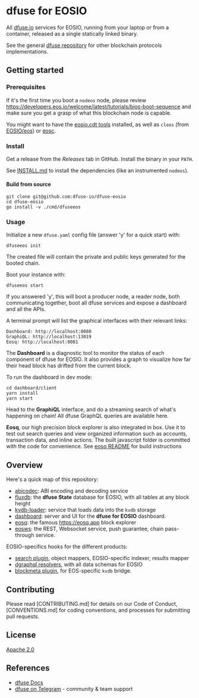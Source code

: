 # dfuse for EOSIO

All [dfuse.io](https://dfuse.io) services for EOSIO, running from your
laptop or from a container, released as a single statically linked
binary.

See the general [dfuse repository](https://github.com/dfuse-io/dfuse)
for other blockchain protocols implementations.


## Getting started

### Prerequisites

If it's the first time you boot a `nodeos` node, please review
https://developers.eos.io/welcome/latest/tutorials/bios-boot-sequence
and make sure you get a grasp of what this blockchain node is capable.

You might want to have the [eosio.cdt tools](https://github.com/EOSIO/eosio.cdt)
installed, as well as `cleos` (from [EOSIO/eos](https://github.com/EOSIO/eos)) or
[eosc](https://github.com/eoscanada/eosc/releases).

### Install

Get a release from the _Releases_ tab in GitHub. Install the binary in your `PATH`.

See [INSTALL.md](INSTALL.md) to install the dependencies (like an instrumented `nodeos`).


#### Build from source

```
git clone git@github.com:dfuse-io/dfuse-eosio
cd dfuse-eosio
go install -v ./cmd/dfuseeos
```


### Usage

Initialize a new `dfuse.yaml` config file (answer 'y' for a quick start) with:

    dfuseeos init

The created file will contain the private and public keys generated
for the booted chain.

Boot your instance with:

    dfuseeos start

If you answered 'y', this will boot a producer node, a reader node,
both communicating together, boot all dfuse services and expose a
dashboard and all the APIs.

A terminal prompt will list the graphical interfaces with their relevant links:

    Dashboard: http://localhost:8080
    GraphiQL: http://localhost:13019
    Eosq: http://localhost:8081

The **Dashboard** is a diagnostic tool to monitor the status of each
component of dfuse for EOSIO. It also provides a graph to visualize how far
their head block has drifted from the current block.

To run the dashboard in dev mode:

    cd dashboard/client
    yarn install
    yarn start

Head to the **GraphiQL** interface, and do a streaming search of
what's happening on chain! All dfuse GraphQL queries are available here.

**Eosq**, our high precision block explorer is also integrated in box.
Use it to test out search queries and view organized information
such as accounts, transaction data, and inline actions.
The built javascript folder is committed with the code for convenience.
See [eosq README](eosq/README.md) for build instructions


## Overview

Here's a quick map of this repository:

* [abicodec](./abicodec): ABI encoding and decoding service
* [fluxdb](./fluxdb): the **dfuse State** database for EOSIO, with all tables at any block height
* [kvdb-loader](./kvdb-loader): service that loads data into the `kvdb` storage
* [dashboard](./dashboard): server and UI for the **dfuse for EOSIO** dashboard.
* [eosq](./eosq): the famous https://eosq.app block explorer
* [eosws](./eosws): the REST, Websocket service, push guarantee, chain pass-through service.

EOSIO-specifics hooks for the different products:
* [search plugin](./search), object mappers, EOSIO-specific indexer, results mapper
* [dgraphql resolvers](./dgraphql), with all data schemas for EOSIO
* [blockmeta plugin](./blockmeta), for EOS-specific `kvdb` bridge.


## Contributing

Please read [CONTRIBUTING.md] for details on our Code of Conduct, [CONVENTIONS.md] for coding conventions, and processes for submitting pull requests.

## License

[Apache 2.0](LICENSE)

## References

- [dfuse Docs](https://docs.dfuse.io)
- [dfuse on Telegram](https://t.me/dfuseAPI) - community & team support
